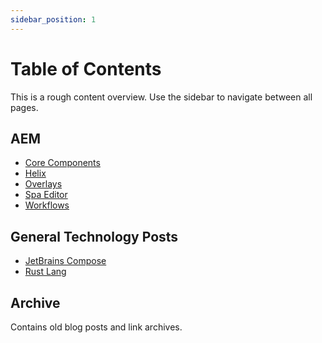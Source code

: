 ```yaml
---
sidebar_position: 1
---
```


# Table of Contents

<div class="alert alert--info" role="alert">
    This is a rough content overview. Use the sidebar to navigate between all pages.
</div>

## AEM

- [Core Components](./aem/core-components.mdx)
- [Helix](./aem/helix.mdx)
- [Overlays](./aem/overlays.mdx)
- [Spa Editor](./aem/spa-editor.mdx)
- [Workflows](./aem/workflows.mdx)

## General Technology Posts

- [JetBrains Compose](./tech/jetbrains-compose.mdx)
- [Rust Lang](./tech/rust-lang.mdx)

## Archive

Contains old blog posts and link archives.
